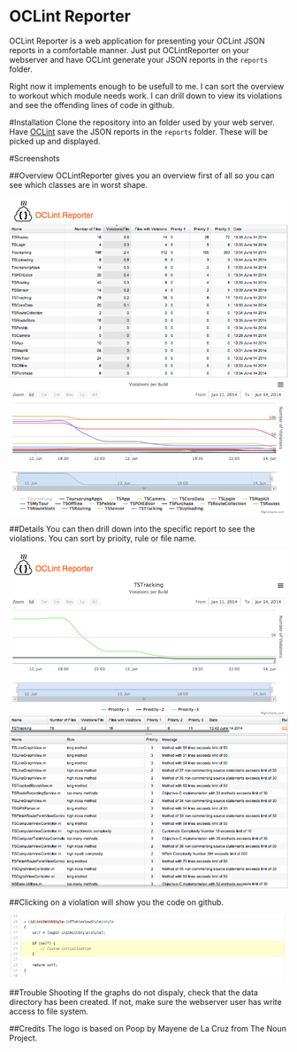 OCLint Reporter
==============

OCLint Reporter is a web application for presenting your OCLint JSON reports in a comfortable manner. Just put OCLintReporter on your webserver and have OCLint generate your JSON reports in the `reports` folder.

Right now it implements enough to be usefull to me. I can sort the overview to workout which module needs work. I can drill down to view its violations and see the offending lines of code in github.

#Installation
Clone the repository into an folder used by your web server. Have [OCLint](http://oclint.org/) save the JSON reports in the `reports` folder. These will be picked up and displayed.

#Screenshots

##Overview
OCLintReporter gives you an overview first of all so you can see which classes are in worst shape. 

![Overview](screenshots/Overview.png)

##Details
You can then drill down into the specific report to see the violations. You can sort by prioity, rule or file name.

![Details](screenshots/Details.png)

##Clicking on a violation will show you the code on github.

![Code](screenshots/Code.png)

##Trouble Shooting
If the graphs do not dispaly, check that the data directory has been created. If not, make sure the webserver user has write access to file system.

##Credits
The logo is based on Poop by Mayene de La Cruz from The Noun Project.